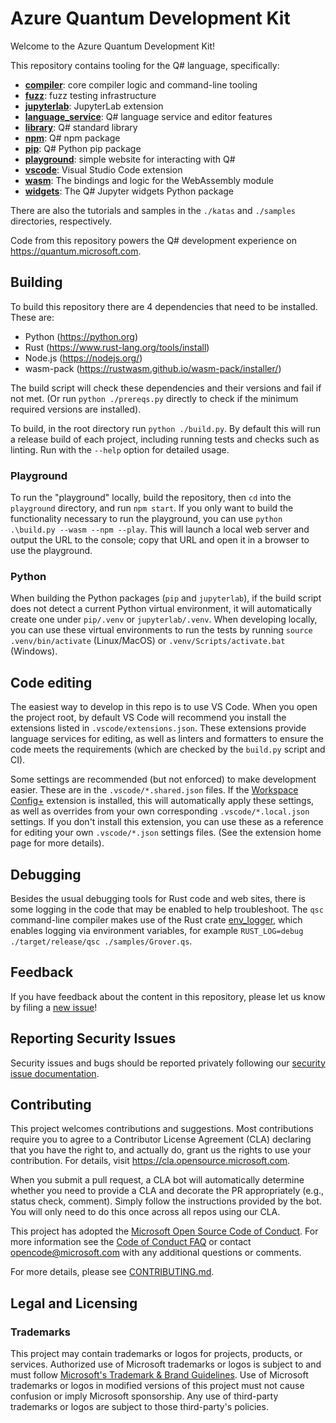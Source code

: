 # Azure Quantum Development Kit

Welcome to the Azure Quantum Development Kit!

This repository contains tooling for the Q# language, specifically:

- **[compiler](./compiler/qsc/)**: core compiler logic and command-line tooling
- **[fuzz](./fuzz/)**: fuzz testing infrastructure
- **[jupyterlab](./jupyterlab/)**: JupyterLab extension
- **[language_service](./language_service/)**: Q# language service and editor features
- **[library](./library/)**: Q# standard library
- **[npm](./npm/)**: Q# npm package
- **[pip](./pip/)**: Q# Python pip package
- **[playground](./playground/)**: simple website for interacting with Q#
- **[vscode](./vscode/)**: Visual Studio Code extension
- **[wasm](./wasm/)**: The bindings and logic for the WebAssembly module
- **[widgets](./widgets)**: The Q# Jupyter widgets Python package

There are also the tutorials and samples in the `./katas` and `./samples` directories, respectively.

Code from this repository powers the Q# development experience on <https://quantum.microsoft.com>.

## Building

To build this repository there are 4 dependencies that need to be installed. These are:

- Python (<https://python.org>)
- Rust (<https://www.rust-lang.org/tools/install>)
- Node.js (<https://nodejs.org/>)
- wasm-pack (<https://rustwasm.github.io/wasm-pack/installer/>)

The build script will check these dependencies and their versions and fail if not met. (Or run
`python ./prereqs.py` directly to check if the minimum required versions are installed).

To build, in the root directory run `python ./build.py`. By default this will run a release
build of each project, including running tests and checks such as linting. Run with the
`--help` option for detailed usage.

### Playground

To run the "playground" locally, build the repository, then `cd` into the `playground` directory, and run `npm start`.
If you only want to build the functionality necessary to run the playground, you can use `python .\build.py --wasm --npm --play`.
This will launch a local web server and output the URL to the console; copy that URL and open it in a browser to use the playground.

### Python

When building the Python packages (`pip` and `jupyterlab`), if the build script does not detect
a current Python virtual environment, it will automatically create one under `pip/.venv` or
`jupyterlab/.venv`. When developing locally, you can use these virtual environments to run the
tests by running `source .venv/bin/activate` (Linux/MacOS) or `.venv/Scripts/activate.bat` (Windows).

## Code editing

The easiest way to develop in this repo is to use VS Code. When you open the project root, by
default VS Code will recommend you install the extensions listed in `.vscode/extensions.json`.
These extensions provide language services for editing, as well as linters and formatters to
ensure the code meets the requirements (which are checked by the `build.py` script and CI).

Some settings are recommended (but not enforced) to make development easier. These are in the
`.vscode/*.shared.json` files. If the [Workspace Config+](https://marketplace.visualstudio.com/items?itemName=swellaby.workspace-config-plus)
extension is installed, this will automatically apply these settings, as well as overrides from
your own corresponding `.vscode/*.local.json` settings. If you don't install this extension, you can
use these as a reference for editing your own `.vscode/*.json` settings files. (See the extension
home page for more details).

## Debugging

Besides the usual debugging tools for Rust code and web sites, there is some logging in the code
that may be enabled to help troubleshoot. The `qsc` command-line compiler makes use of the Rust
crate [env_logger](https://docs.rs/env_logger/latest/env_logger/), which enables logging via
environment variables, for example `RUST_LOG=debug ./target/release/qsc ./samples/Grover.qs`.

## Feedback

If you have feedback about the content in this repository, please let us know by filing a [new issue](https://github.com/microsoft/qsharp/issues/new/choose)!

## Reporting Security Issues

Security issues and bugs should be reported privately following our [security issue documentation](./SECURITY.md#reporting-security-issues).

## Contributing

This project welcomes contributions and suggestions. Most contributions require you to agree to a
Contributor License Agreement (CLA) declaring that you have the right to, and actually do, grant us
the rights to use your contribution. For details, visit <https://cla.opensource.microsoft.com>.

When you submit a pull request, a CLA bot will automatically determine whether you need to provide
a CLA and decorate the PR appropriately (e.g., status check, comment). Simply follow the instructions
provided by the bot. You will only need to do this once across all repos using our CLA.

This project has adopted the [Microsoft Open Source Code of Conduct](https://opensource.microsoft.com/codeofconduct/).
For more information see the [Code of Conduct FAQ](https://opensource.microsoft.com/codeofconduct/faq/) or
contact [opencode@microsoft.com](mailto:opencode@microsoft.com) with any additional questions or comments.

For more details, please see [CONTRIBUTING.md](./CONTRIBUTING.md).

## Legal and Licensing

### Trademarks

This project may contain trademarks or logos for projects, products, or services. Authorized use of Microsoft
trademarks or logos is subject to and must follow
[Microsoft's Trademark & Brand Guidelines](https://www.microsoft.com/en-us/legal/intellectualproperty/trademarks/usage/general).
Use of Microsoft trademarks or logos in modified versions of this project must not cause confusion
or imply Microsoft sponsorship. Any use of third-party trademarks or logos are subject to those
third-party's policies.
